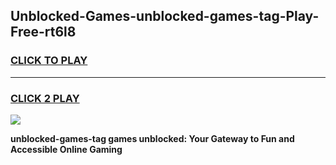 
## Unblocked-Games-unblocked-games-tag-Play-Free-rt6l8
<h3>
<a href="https://premium76.site?title=unblocked-games-tag&ref=20A">CLICK TO PLAY</a></h3>
<hr>

<h3>
<a href="https://premium76.site?title=unblocked-games-tag&ref=20A">CLICK 2 PLAY</a>
  
</h3>

<a href="https://premium76.site?title=unblocked-games-tag&ref=20A"><img src="https://clearcache.store/games.png"></a>


**unblocked-games-tag games unblocked: Your Gateway to Fun and Accessible Online Gaming**
